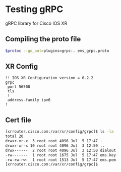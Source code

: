 # Testing gRPC
gRPC library for Cisco IOS XR

## Compiling the proto file

```bash
$protoc --go_out=plugins=grpc:. ems_grpc.proto
```

## XR Config

```
!! IOS XR Configuration version = 6.2.2
grpc
 port 56500
 tls
 !
 address-family ipv6
!
```

## Cert file

```bash
[xrrouter.cisco.com:/var/xr/config/grpc]$ ls -la
total 20
drwxr-xr-x  3 root root 4096 Jul  5 17:47 .
drwxr-xr-x 10 root root 4096 Jul  3 12:50 ..
drwx------  2 root root 4096 Jul  3 12:50 dialout
-rw-------  1 root root 1675 Jul  5 17:47 ems.key
-rw-rw-rw-  1 root root 1513 Jul  5 17:47 ems.pem
[xrrouter.cisco.com:/var/xr/config/grpc]$
```